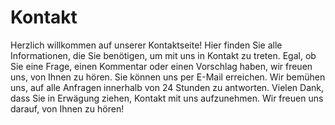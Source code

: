 # Kontakt

Herzlich willkommen auf unserer Kontaktseite! Hier finden Sie alle Informationen, die Sie benötigen, um mit uns in Kontakt zu treten.
Egal, ob Sie eine Frage, einen Kommentar oder einen Vorschlag haben, wir freuen uns, von Ihnen zu hören. Sie können uns per E-Mail erreichen.
Wir bemühen uns, auf alle Anfragen innerhalb von 24 Stunden zu antworten. Vielen Dank, dass Sie in Erwägung ziehen, Kontakt mit uns aufzunehmen.
Wir freuen uns darauf, von Ihnen zu hören!
